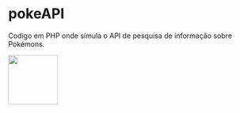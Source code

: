 # pokeAPI
Codigo em PHP onde simula o API de pesquisa de informação sobre Pokémons.


 <img src="https://cdn.jsdelivr.net/gh/devicons/devicon/icons/php/php-original.svg" height="100" width="100" />
